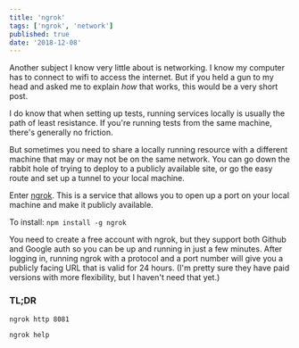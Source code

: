 ```yaml
---
title: 'ngrok'
tags: ['ngrok', 'network']
published: true
date: '2018-12-08'
---
```

Another subject I know very little about is networking. I know my computer has to connect to wifi to access the internet. But if you held a gun to my head and asked me to explain _how_ that works, this would be a very short post.

I do know that when setting up tests, running services locally is usually the path of least resistance. If you're running tests from the same machine, there's generally no friction.

But sometimes you need to share a locally running resource with a different machine that may or may not be on the same network. You can go down the rabbit hole of trying to deploy to a publicly available site, or go the easy route and set up a tunnel to your local machine.

Enter [ngrok](https://ngrok.com/). This is a service that allows you to open up a port on your local machine and make it publicly available.

To install: ```npm install -g ngrok```

You need to create a free account with ngrok, but they support both Github and Google auth so you can be up and running in just a few minutes. After logging in, running ngrok with a protocol and a port number will give you a publicly facing URL that is valid for 24 hours. (I'm pretty sure they have paid versions with more flexibility, but I haven't need that yet.)

### TL;DR
```ngrok http 8081```

```ngrok help```